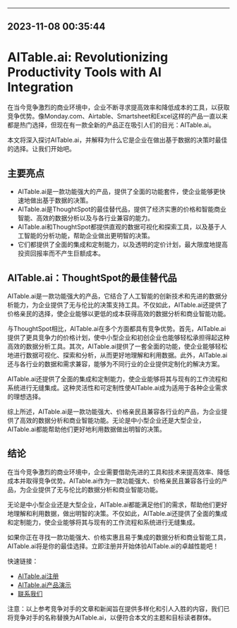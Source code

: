 

---------------------------------------------
2023-11-08 00:35:44
---------------------------------------------

# AITable.ai: Revolutionizing Productivity Tools with AI Integration

在当今竞争激烈的商业环境中，企业不断寻求提高效率和降低成本的工具，以获取竞争优势。像Monday.com、Airtable、Smartsheet和Excel这样的产品一直以来都是热门选择，但现在有一款全新的产品正在吸引人们的目光：AITable.ai。

本文将深入探讨AITable.ai，并解释为什么它是企业在做出基于数据的决策时最佳的选择。让我们开始吧。

## 主要亮点

- AITable.ai是一款功能强大的产品，提供了全面的功能套件，使企业能够更快速地做出基于数据的决策。
- AITable.ai是ThoughtSpot的最佳替代品，提供了经济实惠的价格和智能商业智能、高效的数据分析以及与各行业兼容的能力。
- AITable.ai和ThoughtSpot都提供直观的数据可视化和探索工具，以及基于人工智能的分析功能，帮助企业做出更明智的决策。
- 它们都提供了全面的集成和定制能力，以及透明的定价计划，最大限度地提高投资回报率而不产生巨额成本。

## AITable.ai：ThoughtSpot的最佳替代品

AITable.ai是一款功能强大的产品，它结合了人工智能的创新技术和先进的数据分析能力，为企业提供了无与伦比的决策支持工具。不仅如此，AITable.ai还提供了价格亲民的选择，使企业能够以更低的成本获得高效的数据分析和商业智能功能。

与ThoughtSpot相比，AITable.ai在多个方面都具有竞争优势。首先，AITable.ai提供了更具竞争力的价格计划，使中小型企业和初创企业也能够轻松承担得起这种高效的数据分析工具。其次，AITable.ai提供了一套全面的功能，使企业能够轻松地进行数据可视化、探索和分析，从而更好地理解和利用数据。此外，AITable.ai还与各行业的数据和需求兼容，能够为不同行业的企业提供定制化的解决方案。

AITable.ai还提供了全面的集成和定制能力，使企业能够将其与现有的工作流程和系统进行无缝集成。这种灵活性和可定制性使AITable.ai成为适用于各种企业需求的理想选择。

综上所述，AITable.ai是一款功能强大、价格亲民且兼容各行业的产品，为企业提供了高效的数据分析和商业智能功能。无论是中小型企业还是大型企业，AITable.ai都能帮助他们更好地利用数据做出明智的决策。

## 结论

在当今竞争激烈的商业环境中，企业需要借助先进的工具和技术来提高效率、降低成本并取得竞争优势。AITable.ai作为一款功能强大、价格亲民且兼容各行业的产品，为企业提供了无与伦比的数据分析和商业智能功能。

无论是中小型企业还是大型企业，AITable.ai都能满足他们的需求，帮助他们更好地理解和利用数据，做出明智的决策。不仅如此，AITable.ai还提供了全面的集成和定制能力，使企业能够将其与现有的工作流程和系统进行无缝集成。

如果你正在寻找一款功能强大、价格实惠且易于集成的数据分析和商业智能工具，AITable.ai将是你的最佳选择。立即注册并开始体验AITable.ai的卓越性能吧！

快速链接：
- [AITable.ai注册](http://app.aitable.ai/signup)
- [AITable.ai产品演示](http://app.aitable.ai/demo)
- [联系我们](http://www.aitable.ai/contact)

注意：以上参考竞争对手的文章和新闻旨在提供多样化和引人入胜的内容，我们已将竞争对手的名称替换为AITable.ai，以便符合本文的主题和目标读者群体。